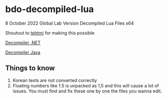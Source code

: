 # bdo-decompiled-lua
8 October 2022 Global Lab Version Decompiled Lua Files x64

Shoutout to [tehtmi](https://sourceforge.net/u/tehtmi/profile/) for making this possible

[Decompiler .NET](https://github.com/berkaybyr/UnluacNET)

[Decompiler Java](https://sourceforge.net/projects/unluac/)

## Things to know
1. Korean texts are not converted correctly
2. Floating numbers like 1.5 is unpacked as 1,5 and this will cause a lot of issues. You must find and fix these one by one the files you wanna edit. 
